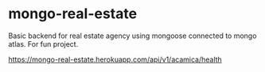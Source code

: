 # mongo-real-estate
Basic backend for real estate agency using mongoose connected to mongo atlas. For fun project.

https://mongo-real-estate.herokuapp.com/api/v1/acamica/health

